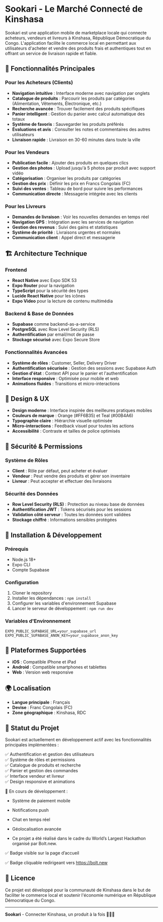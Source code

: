 # Sookari - Le Marché Connecté de Kinshasa

Sookari est une application mobile de marketplace locale qui connecte acheteurs, vendeurs et livreurs à Kinshasa, République Démocratique du Congo. L'application facilite le commerce local en permettant aux utilisateurs d'acheter et vendre des produits frais et authentiques tout en offrant un service de livraison rapide et fiable.

## 🌟 Fonctionnalités Principales

### Pour les Acheteurs (Clients)
- **Navigation intuitive** : Interface moderne avec navigation par onglets
- **Catalogue de produits** : Parcourir les produits par catégories (Alimentation, Vêtements, Électronique, etc.)
- **Recherche avancée** : Trouver facilement des produits spécifiques
- **Panier intelligent** : Gestion du panier avec calcul automatique des totaux
- **Système de favoris** : Sauvegarder les produits préférés
- **Évaluations et avis** : Consulter les notes et commentaires des autres utilisateurs
- **Livraison rapide** : Livraison en 30-60 minutes dans toute la ville

### Pour les Vendeurs
- **Publication facile** : Ajouter des produits en quelques clics
- **Gestion des photos** : Upload jusqu'à 5 photos par produit avec support vidéo
- **Catégorisation** : Organiser les produits par catégories
- **Gestion des prix** : Définir les prix en Francs Congolais (FC)
- **Suivi des ventes** : Tableau de bord pour suivre les performances
- **Communication directe** : Messagerie intégrée avec les clients

### Pour les Livreurs
- **Demandes de livraison** : Voir les nouvelles demandes en temps réel
- **Navigation GPS** : Intégration avec les services de navigation
- **Gestion des revenus** : Suivi des gains et statistiques
- **Système de priorité** : Livraisons urgentes et normales
- **Communication client** : Appel direct et messagerie

## 🏗️ Architecture Technique

### Frontend
- **React Native** avec Expo SDK 53
- **Expo Router** pour la navigation
- **TypeScript** pour la sécurité des types
- **Lucide React Native** pour les icônes
- **Expo Video** pour la lecture de contenu multimédia

### Backend & Base de Données
- **Supabase** comme backend-as-a-service
- **PostgreSQL** avec Row Level Security (RLS)
- **Authentification** par email/mot de passe
- **Stockage sécurisé** avec Expo Secure Store

### Fonctionnalités Avancées
- **Système de rôles** : Customer, Seller, Delivery Driver
- **Authentification sécurisée** : Gestion des sessions avec Supabase Auth
- **Gestion d'état** : Context API pour le panier et l'authentification
- **Interface responsive** : Optimisée pour mobile et web
- **Animations fluides** : Transitions et micro-interactions

## 🎨 Design & UX

- **Design moderne** : Interface inspirée des meilleures pratiques mobiles
- **Couleurs de marque** : Orange (#FF6B35) et Teal (#00B4A6)
- **Typographie claire** : Hiérarchie visuelle optimisée
- **Micro-interactions** : Feedback visuel pour toutes les actions
- **Accessibilité** : Contraste et tailles de police optimisés

## 🔐 Sécurité & Permissions

### Système de Rôles
- **Client** : Rôle par défaut, peut acheter et évaluer
- **Vendeur** : Peut vendre des produits et gérer son inventaire
- **Livreur** : Peut accepter et effectuer des livraisons

### Sécurité des Données
- **Row Level Security (RLS)** : Protection au niveau base de données
- **Authentification JWT** : Tokens sécurisés pour les sessions
- **Validation côté serveur** : Toutes les données sont validées
- **Stockage chiffré** : Informations sensibles protégées

## 🚀 Installation & Développement

### Prérequis
- Node.js 18+
- Expo CLI
- Compte Supabase

### Configuration
1. Cloner le repository
2. Installer les dépendances : `npm install`
3. Configurer les variables d'environnement Supabase
4. Lancer le serveur de développement : `npm run dev`

### Variables d'Environnement
```env
EXPO_PUBLIC_SUPABASE_URL=your_supabase_url
EXPO_PUBLIC_SUPABASE_ANON_KEY=your_supabase_anon_key
```

## 📱 Plateformes Supportées

- **iOS** : Compatible iPhone et iPad
- **Android** : Compatible smartphones et tablettes
- **Web** : Version web responsive

## 🌍 Localisation

- **Langue principale** : Français
- **Devise** : Franc Congolais (FC)
- **Zone géographique** : Kinshasa, RDC

## 🔄 Statut du Projet

Sookari est actuellement en développement actif avec les fonctionnalités principales implémentées :

✅ Authentification et gestion des utilisateurs  
✅ Système de rôles et permissions  
✅ Catalogue de produits et recherche  
✅ Panier et gestion des commandes  
✅ Interface vendeur et livreur  
✅ Design responsive et animations  

🚧 En cours de développement :
- Système de paiement mobile
- Notifications push
- Chat en temps réel
- Géolocalisation avancée

- Ce projet a été réalisé dans le cadre du World’s Largest Hackathon organisé par Bolt.new.

✅ Badge visible sur la page d’accueil

✅ Badge cliquable redirigeant vers https://bolt.new

## 📄 Licence

Ce projet est développé pour la communauté de Kinshasa dans le but de faciliter le commerce local et soutenir l'économie numérique en République Démocratique du Congo.

---

**Sookari** - Connecter Kinshasa, un produit à la fois 🛒🇨🇩
